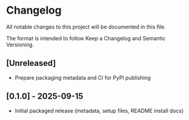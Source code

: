 # Changelog

All notable changes to this project will be documented in this file.

The format is intended to follow Keep a Changelog and Semantic Versioning.

## [Unreleased]

- Prepare packaging metadata and CI for PyPI publishing

## [0.1.0] - 2025-09-15

- Initial packaged release (metadata, setup files, README install docs)
